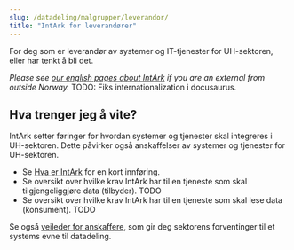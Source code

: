 ```yaml
---
slug: /datadeling/malgrupper/leverandor/
title: "IntArk for leverandører"
---
```


For deg som er leverandør av systemer og IT-tjenester for UH-sektoren, eller
har tenkt å bli det.

_Please see [our english pages about
IntArk](https://www.usit.uio.no/prosjekter/datadeling/arbeidsomrader/integrasjonsarkitektur/documentation/)
if you are an external from outside Norway._ TODO: Fiks internationalization i
docusaurus.

## Hva trenger jeg å vite?

IntArk setter føringer for hvordan systemer og tjenester skal integreres i
UH-sektoren. Dette påvirker også anskaffelser av systemer og tjenester for
UH-sektoren.

- Se [Hva er IntArk](/docs/datadeling/hva-er) for en kort innføring.
- Se oversikt over hvilke krav IntArk har til en tjeneste som skal tilgjengeliggjøre data (tilbyder). TODO
- Se oversikt over hvilke krav IntArk har til en tjeneste som skal lese data (konsument). TODO

Se også [veileder for
anskaffere](/docs/datadeling/veiledere/annet/anskaffelse), som gir deg
sektorens forventinger til et systems evne til datadeling.
